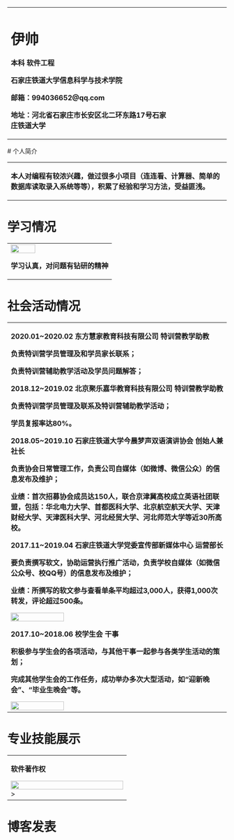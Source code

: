 <table border="0">
  <tr>
    <td width="75%">
      <h1>伊帅</h1>
      <p><b>本科 软件工程</b></p>
      <p><b>石家庄铁道大学信息科学与技术学院</b></p>
      <p><b>邮箱：994036652@qq.com</b></p>
      <p><b>地址：河北省石家庄市长安区北二环东路17号石家庄铁道大学</b></p>
    </td>
    <td width="25%">
    </td>
  </tr>
</table>
# 个人简介
<table border="0">
  <tr>
    <td width="100%">
      <p><b>本人对编程有较浓兴趣，做过很多小项目（连连看、计算器、简单的数据库读取录入系统等等），积累了经验和学习方法，受益匪浅。</b></p>
    </td>
  </tr>
</table>

# 学习情况
<table border="0">
  <tr>
    <td width="100%">
      <img src="/jxj.jpg" width="50%">
      <p><b>学习认真，对问题有钻研的精神</b></p>
    </td>
  </tr>
</table>

# 社会活动情况
<table border="0">
  <tr>
    <td width="100%">
      <p><b>2020.01~2020.02          东方慧家教育科技有限公司            特训营教学助教</b></p>
      <p><b>负责特训营学员管理及和学员家长联系；</b></p>
      <p><b>负责特训营辅助教学活动及学员问题解答；	</b></p>
      <p><b>2018.12~2019.02          北京聚乐嘉华教育科技有限公司        特训营教学助教</b></p>
      <p><b>负责特训营学员管理及联系及特训营辅助教学活动；</b></p>
      <p><b>学员复报率达80%。	</b></p>
      <p><b>2018.05~2019.10          石家庄铁道大学今晨梦声双语演讲协会   创始人兼社长</b></p>
      <p><b>负责协会日常管理工作，负责公司自媒体（如微博、微信公众）的信息发布及维护；</b></p>
      <p><b>业绩：首次招募协会成员达150人，联合京津冀高校成立英语社团联盟，包括：华北电力大学、首都医科大学、北京航空航天大学、天津财经大学、天津医科大学、河北经贸大学、河北师范大学等近30所高校。	</b></p>
      <p><b>2017.11~2019.04          石家庄铁道大学党委宣传部新媒体中心   运营部长</b></p>
      <p><b>要负责撰写软文，协助运营执行推广活动，负责学校自媒体（如微信公众号、校QQ号）的信息发布及维护；</b></p>
      <p><b>业绩：所撰写的软文参与查看单条平均超过3,000人，获得1,000次转发，评论超过500条。</b></p>
      <img src="/jiechu.jpg" width="50%">
      <p><b>2017.10~2018.06          校学生会                           干事</b></p>
      <p><b>积极参与学生会的各项活动，与其他干事一起参与各类学生活动的策划；</b></p>
      <p><b>完成其他学生会的工作任务，成功举办多次大型活动，如“迎新晚会”、“毕业生晚会”等。	</b></p>
      <img src="/td.jpg" width="50%">
    </td>
  </tr>
</table>

# 专业技能展示
<table border="0">
  <tr>
    <td width="35%">
      <p><b>软件著作权	</b></p>
      <img src="/" width="100%">
      >
    </td>
  </tr>
</table>

# 博客发表
